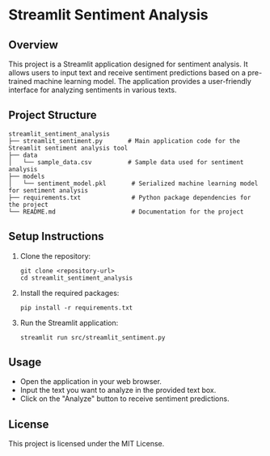 # Streamlit Sentiment Analysis

## Overview
This project is a Streamlit application designed for sentiment analysis. It allows users to input text and receive sentiment predictions based on a pre-trained machine learning model. The application provides a user-friendly interface for analyzing sentiments in various texts.

## Project Structure
```
streamlit_sentiment_analysis
├── streamlit_sentiment.py       # Main application code for the Streamlit sentiment analysis tool
├── data
│   └── sample_data.csv          # Sample data used for sentiment analysis
├── models
│   └── sentiment_model.pkl       # Serialized machine learning model for sentiment analysis
├── requirements.txt              # Python package dependencies for the project
└── README.md                     # Documentation for the project
```

## Setup Instructions
1. Clone the repository:
   ```
   git clone <repository-url>
   cd streamlit_sentiment_analysis
   ```

2. Install the required packages:
   ```
   pip install -r requirements.txt
   ```

3. Run the Streamlit application:
   ```
   streamlit run src/streamlit_sentiment.py
   ```

## Usage
- Open the application in your web browser.
- Input the text you want to analyze in the provided text box.
- Click on the "Analyze" button to receive sentiment predictions.

## License
This project is licensed under the MIT License.